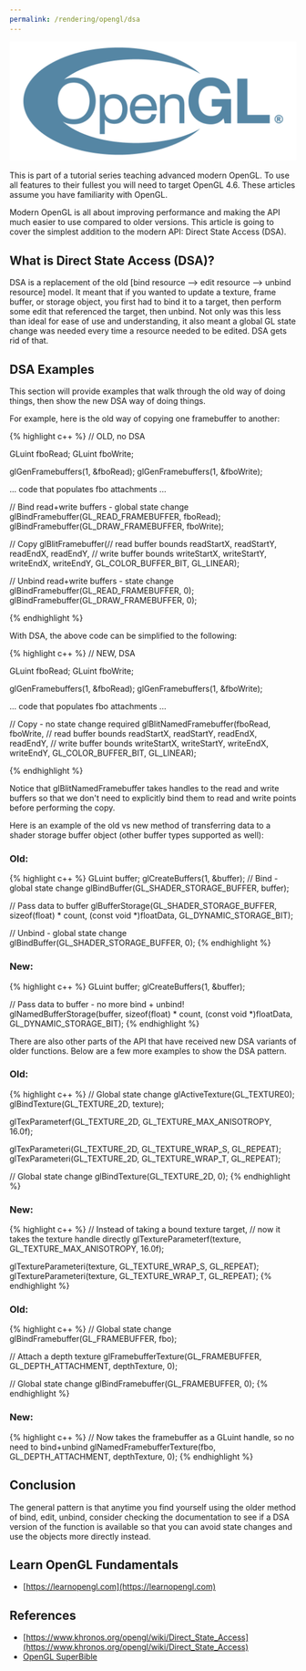 ```yaml
---
permalink: /rendering/opengl/dsa
---
```


![ogl](/assets/opengl.png)

This is part of a tutorial series teaching advanced modern OpenGL. To use all features to their fullest you will need to target OpenGL 4.6. These articles assume you have familiarity with OpenGL.

Modern OpenGL is all about improving performance and making the API much easier to use compared to older versions. This article is going to cover the simplest addition to the modern API: Direct State Access (DSA).

## What is Direct State Access (DSA)?

DSA is a replacement of the old [bind resource --> edit resource --> unbind resource] model. It meant that if you wanted to update a texture, frame buffer, or storage object, you first had to bind it to a target, then perform some edit that referenced the target, then unbind. Not only was this less than ideal for ease of use and understanding, it also meant a global GL state change was needed every time a resource needed to be edited. DSA gets rid of that.

## DSA Examples

This section will provide examples that walk through the old way of doing things, then show the new DSA way of doing things.

For example, here is the old way of copying one framebuffer to another:

{% highlight c++ %}
// OLD, no DSA

GLuint fboRead;
GLuint fboWrite;

glGenFramebuffers(1, &fboRead);
glGenFramebuffers(1, &fboWrite);

... code that populates fbo attachments ...

// Bind read+write buffers - global state change
glBindFramebuffer(GL_READ_FRAMEBUFFER, fboRead);
glBindFramebuffer(GL_DRAW_FRAMEBUFFER, fboWrite);

// Copy
glBlitFramebuffer(// read buffer bounds
                  readStartX, readStartY, readEndX, readEndY,
                  // write buffer bounds
                  writeStartX, writeStartY, writeEndX, writeEndY,
                  GL_COLOR_BUFFER_BIT, GL_LINEAR);

// Unbind read+write buffers - state change
glBindFramebuffer(GL_READ_FRAMEBUFFER, 0);
glBindFramebuffer(GL_DRAW_FRAMEBUFFER, 0);

{% endhighlight %}

With DSA, the above code can be simplified to the following:

{% highlight c++ %}
// NEW, DSA

GLuint fboRead;
GLuint fboWrite;

glGenFramebuffers(1, &fboRead);
glGenFramebuffers(1, &fboWrite);

... code that populates fbo attachments ...

// Copy - no state change required
glBlitNamedFramebuffer(fboRead, fboWrite, 
                       // read buffer bounds
                       readStartX, readStartY, readEndX, readEndY,
                       // write buffer bounds
                       writeStartX, writeStartY, writeEndX, writeEndY,
                       GL_COLOR_BUFFER_BIT, GL_LINEAR);

{% endhighlight %}

Notice that glBlitNamedFramebuffer takes handles to the read and write buffers so that we don't need to explicitly bind them to read and write points before performing the copy.

Here is an example of the old vs new method of transferring data to a shader storage buffer object (other buffer types supported as well):

### **Old:**
{% highlight c++ %}
GLuint buffer;
glCreateBuffers(1, &buffer);
// Bind - global state change
glBindBuffer(GL_SHADER_STORAGE_BUFFER, buffer);

// Pass data to buffer
glBufferStorage(GL_SHADER_STORAGE_BUFFER, 
                sizeof(float) * count, (const void *)floatData, 
                GL_DYNAMIC_STORAGE_BIT);

// Unbind - global state change
glBindBuffer(GL_SHADER_STORAGE_BUFFER, 0);
{% endhighlight %}

### **New:**
{% highlight c++ %}
GLuint buffer;
glCreateBuffers(1, &buffer);

// Pass data to buffer - no more bind + unbind!
glNamedBufferStorage(buffer, 
                     sizeof(float) * count, (const void *)floatData, 
                     GL_DYNAMIC_STORAGE_BIT);
{% endhighlight %}

There are also other parts of the API that have received new DSA variants of older functions. Below are a few more examples to show the DSA pattern.

### **Old:**
{% highlight c++ %}
// Global state change
glActiveTexture(GL_TEXTURE0);
glBindTexture(GL_TEXTURE_2D, texture);

glTexParameterf(GL_TEXTURE_2D, GL_TEXTURE_MAX_ANISOTROPY, 16.0f);

glTexParameteri(GL_TEXTURE_2D, GL_TEXTURE_WRAP_S, GL_REPEAT);
glTexParameteri(GL_TEXTURE_2D, GL_TEXTURE_WRAP_T, GL_REPEAT);

// Global state change
glBindTexture(GL_TEXTURE_2D, 0);
{% endhighlight %}

### **New:**
{% highlight c++ %}
// Instead of taking a bound texture target, 
// now it takes the texture handle directly
glTextureParameterf(texture, GL_TEXTURE_MAX_ANISOTROPY, 16.0f);

glTextureParameteri(texture, GL_TEXTURE_WRAP_S, GL_REPEAT);
glTextureParameteri(texture, GL_TEXTURE_WRAP_T, GL_REPEAT);
{% endhighlight %}

### **Old:**
{% highlight c++ %}
// Global state change
glBindFramebuffer(GL_FRAMEBUFFER, fbo);

// Attach a depth texture
glFramebufferTexture(GL_FRAMEBUFFER, GL_DEPTH_ATTACHMENT, depthTexture, 0);

// Global state change
glBindFramebuffer(GL_FRAMEBUFFER, 0);
{% endhighlight %}

### **New:**
{% highlight c++ %}
// Now takes the framebuffer as a GLuint handle, so no need to bind+unbind
glNamedFramebufferTexture(fbo, GL_DEPTH_ATTACHMENT, depthTexture, 0);
{% endhighlight %}

## Conclusion

The general pattern is that anytime you find yourself using the older method of bind, edit, unbind, consider checking the documentation to see if a DSA version of the function is available so that you can avoid state changes and use the objects more directly instead.

## Learn OpenGL Fundamentals
* [https://learnopengl.com](https://learnopengl.com)

## References
* [https://www.khronos.org/opengl/wiki/Direct_State_Access](https://www.khronos.org/opengl/wiki/Direct_State_Access)
* [OpenGL SuperBible](https://www.amazon.com/OpenGL-Superbible-Comprehensive-Tutorial-Reference/dp/0672337479)